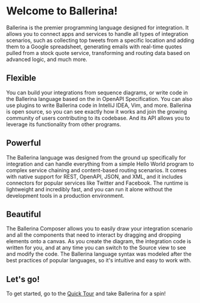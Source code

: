 # Welcome to Ballerina!

Ballerina is the premier programming language designed for integration. It allows you to connect apps and services to handle all types of integration scenarios, such as collecting top tweets from a specific location and adding them to a Google spreadsheet, generating emails with real-time quotes pulled from a stock quote service, transforming and routing data based on advanced logic, and much more. 

## Flexible
You can build your integrations from sequence diagrams, or write code in the Ballerina language based on the in OpenAPI Specification. You can also use plugins to write Ballerina code in IntelliJ IDEA, Vim, and more. Ballerina is open source, so you can see exactly how it works and join the growing community of users contributing to its codebase. And its API allows you to leverage its functionality from other programs.

## Powerful
The Ballerina language was designed from the ground up specifically for integration and can handle everything from a simple Hello World program to complex service chaining and content-based routing scenarios. It comes with native support for REST, OpenAPI, JSON, and XML, and it includes connectors for popular services like Twitter and Facebook. The runtime is lightweight and incredibly fast, and you can run it alone without the development tools in a production environment.

## Beautiful
The Ballerina Composer allows you to easily draw your integration scenario and all the components that need to interact by dragging and dropping elements onto a canvas. As you create the diagram, the integration code is written for you, and at any time you can switch to the Source view to see and modify the code. The Ballerina language syntax was modeled after the best practices of popular languages, so it's intuitive and easy to work with.   

## Let's go!

To get started, go to the [Quick Tour](quick-tour.md) and take Ballerina for a spin!
